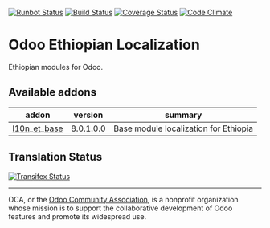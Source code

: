 [![Runbot Status](https://runbot.odoo-community.org/runbot/badge/flat/221/7.0.svg)](https://runbot.odoo-community.org/runbot/repo/github-com-oca-l10n-ethiopia-221)
[![Build Status](https://travis-ci.org/OCA/l10n-ethiopia.svg?branch=7.0)](https://travis-ci.org/OCA/l10n-ethiopia)
[![Coverage Status](https://coveralls.io/repos/OCA/l10n-ethiopia/badge.svg?branch=7.0&service=github)](https://coveralls.io/github/OCA/l10n-ethiopia?branch=7.0)
[![Code Climate](https://codeclimate.com/github/OCA/l10n-ethiopia/badges/gpa.svg)](https://codeclimate.com/github/OCA/l10n-ethiopia)

# Odoo Ethiopian Localization

Ethiopian modules for Odoo.

[//]: # (addons)
Available addons
----------------
addon | version | summary
--- | --- | ---
[l10n_et_base](l10n_et_base/) | 8.0.1.0.0 | Base module localization for Ethiopia

[//]: # (end addons)

Translation Status
------------------
[![Transifex Status](https://www.transifex.com/oca/OCA-l10n-ethiopia-7-0/chart/image_png)](https://www.transifex.com/oca/OCA-l10n-ethiopia-7-0)

----

OCA, or the [Odoo Community Association](http://odoo-community.org/), is a nonprofit organization whose
mission is to support the collaborative development of Odoo features and
promote its widespread use.
